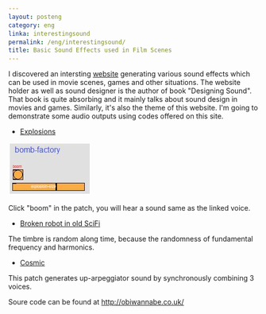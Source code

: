 ```yaml
---
layout: posteng
category: eng
linka: interestingsound
permalink: /eng/interestingsound/
title: Basic Sound Effects used in Film Scenes
---
```


I discovered an intersting [website](http://obiwannabe.co.uk/) generating various sound effects which can be used in movie scenes, games and other situations. The website holder as well as sound designer is the author of book "Designing Sound". That book is quite absorbing and it mainly talks about sound design in movies and games. Similarly, it's also the theme of this website. I'm going to demonstrate some audio outputs using codes offered on this site.

- [Explosions](http://lollichock.tumblr.com/post/68629487248/audio_player_iframe/lollichock/tumblr_mx3z0i8qhh1snsvcq?audio_file=http%3A%2F%2Fwww.tumblr.com%2Faudio_file%2Flollichock%2F68629487248%2Ftumblr_mx3z0i8qhh1snsvcq&amp;color=black&amp;simple=1)

![bomb](https://github.com/liangchen1ce/liangchen1ce.github.io/raw/master/jpg/bomb.JPG "pure data patch")

Click "boom" in the patch, you will hear a sound same as the linked voice.

- [Broken robot in old SciFi](http://lollichock.tumblr.com/post/68631982575/audio_player_iframe/lollichock/tumblr_mx40e8djEq1snsvcq?audio_file=http%3A%2F%2Fwww.tumblr.com%2Faudio_file%2Flollichock%2F68631982575%2Ftumblr_mx40e8djEq1snsvcq&amp;color=black&amp;simple=1)

The timbre is random along time, because the randomness of fundamental frequency and harmonics.

- [Cosmic](http://lollichock.tumblr.com/post/68634614313/audio_player_iframe/lollichock/tumblr_mx41t8XYW11snsvcq?audio_file=http%3A%2F%2Fwww.tumblr.com%2Faudio_file%2Flollichock%2F68634614313%2Ftumblr_mx41t8XYW11snsvcq&amp;color=black&amp;simple=1)

This patch generates up-arpeggiator sound by synchronously combining 3 voices.

Soure code can be found at http://obiwannabe.co.uk/